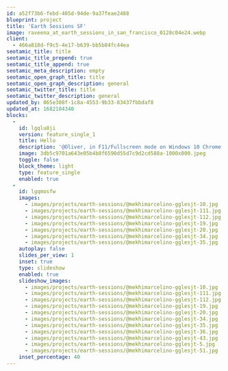 ```yaml
---
id: a52f73b6-febd-405d-94de-9a37feae2488
blueprint: project
title: 'Earth Sessions SF'
image: raveena_at_earth_sessions_in_san_francisco_0128c04e24.webp
client:
  - 466a818d-f9c5-4e17-b639-bb5b84fc44ea
seotamic_title: title
seotamic_title_prepend: true
seotamic_title_append: true
seotamic_meta_description: empty
seotamic_open_graph_title: title
seotamic_open_graph_description: general
seotamic_twitter_title: title
seotamic_twitter_description: general
updated_by: 065e308f-1c8a-4553-9b33-83437fbbdaf8
updated_at: 1682104340
blocks:
  -
    id: lgqlu8ji
    version: feature_single_1
    title: Hello
    description: '@Oliver, in F11/Fullscreen mode on Windows 10 Chrome Browser, the video becomes 20% zoomed in when going into this fullscreen mode. Any idea on how to fix it? Thanks so much.'
    image: 3db5c9701a643e05b4b8f6590d55d7c9d2cd588a-1000x800.jpeg
    toggle: false
    block_theme: light
    type: feature_single
    enabled: true
  -
    id: lgqmosfw
    images:
      - images/projects/earth-sessions/@mekhimarcelino-gglesjt-10.jpg
      - images/projects/earth-sessions/@mekhimarcelino-gglesjt-111.jpg
      - images/projects/earth-sessions/@mekhimarcelino-gglesjt-112.jpg
      - images/projects/earth-sessions/@mekhimarcelino-gglesjt-19.jpg
      - images/projects/earth-sessions/@mekhimarcelino-gglesjt-20.jpg
      - images/projects/earth-sessions/@mekhimarcelino-gglesjt-34.jpg
      - images/projects/earth-sessions/@mekhimarcelino-gglesjt-35.jpg
    autoplay: false
    slides_per_view: 1
    inset: true
    type: slideshow
    enabled: true
    slideshow_images:
      - images/projects/earth-sessions/@mekhimarcelino-gglesjt-10.jpg
      - images/projects/earth-sessions/@mekhimarcelino-gglesjt-111.jpg
      - images/projects/earth-sessions/@mekhimarcelino-gglesjt-112.jpg
      - images/projects/earth-sessions/@mekhimarcelino-gglesjt-19.jpg
      - images/projects/earth-sessions/@mekhimarcelino-gglesjt-20.jpg
      - images/projects/earth-sessions/@mekhimarcelino-gglesjt-34.jpg
      - images/projects/earth-sessions/@mekhimarcelino-gglesjt-35.jpg
      - images/projects/earth-sessions/@mekhimarcelino-gglesjt-36.jpg
      - images/projects/earth-sessions/@mekhimarcelino-gglesjt-43.jpg
      - images/projects/earth-sessions/@mekhimarcelino-gglesjt-5.jpg
      - images/projects/earth-sessions/@mekhimarcelino-gglesjt-51.jpg
    inset_percentage: 40
---
```

